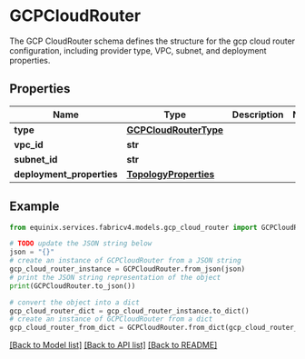 # GCPCloudRouter

The GCP CloudRouter schema defines the structure for the gcp cloud router configuration, including provider type, VPC, subnet, and deployment properties. 

## Properties

Name | Type | Description | Notes
------------ | ------------- | ------------- | -------------
**type** | [**GCPCloudRouterType**](GCPCloudRouterType.md) |  | 
**vpc_id** | **str** |  | 
**subnet_id** | **str** |  | 
**deployment_properties** | [**TopologyProperties**](TopologyProperties.md) |  | 

## Example

```python
from equinix.services.fabricv4.models.gcp_cloud_router import GCPCloudRouter

# TODO update the JSON string below
json = "{}"
# create an instance of GCPCloudRouter from a JSON string
gcp_cloud_router_instance = GCPCloudRouter.from_json(json)
# print the JSON string representation of the object
print(GCPCloudRouter.to_json())

# convert the object into a dict
gcp_cloud_router_dict = gcp_cloud_router_instance.to_dict()
# create an instance of GCPCloudRouter from a dict
gcp_cloud_router_from_dict = GCPCloudRouter.from_dict(gcp_cloud_router_dict)
```
[[Back to Model list]](../README.md#documentation-for-models) [[Back to API list]](../README.md#documentation-for-api-endpoints) [[Back to README]](../README.md)


